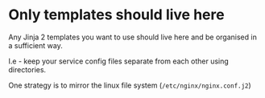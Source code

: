 # Only templates should live here

Any Jinja 2 templates you want to use should live here and be organised in a sufficient way.

I.e - keep your service config files separate from each other using directories.

One strategy is to mirror the linux file system (`/etc/nginx/nginx.conf.j2`)